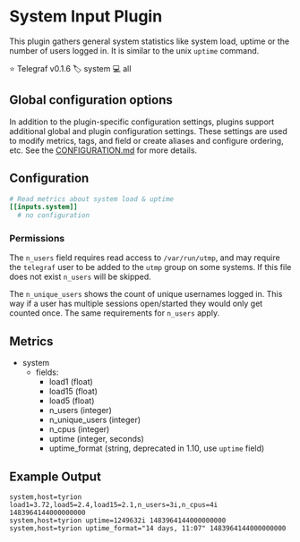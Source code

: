 # System Input Plugin

This plugin gathers general system statistics like system load, uptime or the
number of users logged in. It is similar to the unix `uptime` command.

⭐ Telegraf v0.1.6
🏷️ system
💻 all

## Global configuration options <!-- @/docs/includes/plugin_config.md -->

In addition to the plugin-specific configuration settings, plugins support
additional global and plugin configuration settings. These settings are used to
modify metrics, tags, and field or create aliases and configure ordering, etc.
See the [CONFIGURATION.md][CONFIGURATION.md] for more details.

[CONFIGURATION.md]: ../../../docs/CONFIGURATION.md#plugins

## Configuration

```toml @sample.conf
# Read metrics about system load & uptime
[[inputs.system]]
  # no configuration
```

### Permissions

The `n_users` field requires read access to `/var/run/utmp`, and may require the
`telegraf` user to be added to the `utmp` group on some systems. If this file
does not exist `n_users` will be skipped.

The `n_unique_users` shows the count of unique usernames logged in. This way if
a user has multiple sessions open/started they would only get counted once. The
same requirements for `n_users` apply.

## Metrics

- system
  - fields:
    - load1 (float)
    - load15 (float)
    - load5 (float)
    - n_users (integer)
    - n_unique_users (integer)
    - n_cpus (integer)
    - uptime (integer, seconds)
    - uptime_format (string, deprecated in 1.10, use `uptime` field)

## Example Output

```text
system,host=tyrion load1=3.72,load5=2.4,load15=2.1,n_users=3i,n_cpus=4i 1483964144000000000
system,host=tyrion uptime=1249632i 1483964144000000000
system,host=tyrion uptime_format="14 days, 11:07" 1483964144000000000
```
